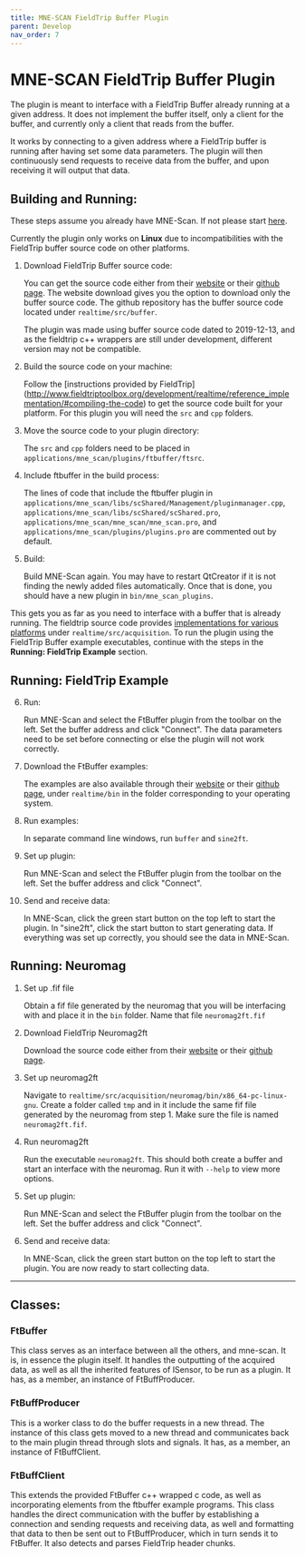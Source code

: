 ```yaml
---
title: MNE-SCAN FieldTrip Buffer Plugin
parent: Develop
nav_order: 7
---
```


# MNE-SCAN FieldTrip Buffer Plugin

The plugin is meant to interface with a FieldTrip Buffer already running at a given address. It does not implement the buffer itself, only a client for the buffer, and currently only a client that reads from the buffer.

It works by connecting to a given address where a FieldTrip buffer is running after having set some data parameters. The plugin will then continuously send requests to receive data from the buffer, and upon receiving it will output that data.

## Building and Running:

These steps assume you already have MNE-Scan. If not please start [here](https://mne-cpp.github.io/pages/started/started.html).

Currently the plugin only works on **Linux** due to incompatibilities with the FieldTrip buffer source code on other platforms.

1. Download FieldTrip Buffer source code:

   You can get the source code either from their [website](http://www.fieldtriptoolbox.org/download/) or their [github page](https://github.com/fieldtrip/fieldtrip). The website download gives you the option to download only the buffer source code. The github repository has the buffer source code located under `realtime/src/buffer`.

   The plugin was made using buffer source code dated to 2019-12-13, and as the fieldtrip c++ wrappers are still under development, different version may not be compatible.

2. Build the source code on your machine:

   Follow the [instructions provided by FieldTrip] (http://www.fieldtriptoolbox.org/development/realtime/reference_implementation/#compiling-the-code) to get the source code built for your platform. For this plugin you will need the `src` and `cpp` folders.

3. Move the source code to your plugin directory:

   The `src` and `cpp` folders need to be placed in `applications/mne_scan/plugins/ftbuffer/ftsrc`.

4. Include ftbuffer in the build process:

   The lines of code that include the ftbuffer plugin in `applications/mne_scan/libs/scShared/Management/pluginmanager.cpp`, `applications/mne_scan/libs/scShared/scShared.pro`, `applications/mne_scan/mne_scan/mne_scan.pro`, and `applications/mne_scan/plugins/plugins.pro` are commented out by default.

5. Build:

   Build MNE-Scan again. You may have to restart QtCreator if it is not finding the newly added files automatically. Once that is done, you should have a new plugin in `bin/mne_scan_plugins`.


This gets you as far as you need to interface with a buffer that is already running. The fieldtrip source code provides [implementations for various platforms](http://www.fieldtriptoolbox.org/development/realtime/implementation/) under `realtime/src/acquisition`. To run the plugin using the FieldTrip Buffer example executables, continue with the steps in the **Running: FieldTrip Example** section.

## Running: FieldTrip Example

6. Run:

   Run MNE-Scan and select the FtBuffer plugin from the toolbar on the left. Set the buffer address and click "Connect". The data parameters need to be set before connecting or else the plugin will not work correctly.


1. Download the FtBuffer examples:

   The examples are also available through their [website](http://www.fieldtriptoolbox.org/download/) or their [github page](https://github.com/fieldtrip/fieldtrip), under `realtime/bin` in the folder corresponding to your operating system.

2. Run examples:

   In separate command line windows, run `buffer` and `sine2ft`.

3. Set up plugin:

   Run MNE-Scan and select the FtBuffer plugin from the toolbar on the left. Set the buffer address and click "Connect".

4. Send and receive data:

   In MNE-Scan, click the green start button on the top left to start the plugin. In "sine2ft", click the start button to start generating data. If everything was set up correctly, you should see the data in MNE-Scan.

## Running: Neuromag

1. Set up .fif file

   Obtain a fif file generated by the neuromag that you will be interfacing with and place it in the `bin` folder. Name that file `neuromag2ft.fif`

2. Download FieldTrip Neuromag2ft

   Download the source code either from their [website](http://www.fieldtriptoolbox.org/download/) or their [github page](https://github.com/fieldtrip/fieldtrip).

3. Set up neuromag2ft

   Navigate to `realtime/src/acquisition/neuromag/bin/x86_64-pc-linux-gnu`. Create a folder called `tmp` and in it include the same fif file generated by the neuromag from step 1. Make sure the file is named `neuromag2ft.fif`.

4. Run neuromag2ft

   Run the executable `neuromag2ft`. This should both create a buffer and start an interface with the neuromag. Run it with `--help` to view more options.

5. Set up plugin:

   Run MNE-Scan and select the FtBuffer plugin from the toolbar on the left. Set the buffer address and click "Connect".

6. Send and receive data:

   In MNE-Scan, click the green start button on the top left to start the plugin. You are now ready to start collecting data.

-------------------

## Classes:

### FtBuffer

This class serves as an interface between all the others, and mne-scan. It is, in essence the plugin itself. It handles the outputting of the acquired data, as well as all the inherited features of ISensor, to be run as a plugin. It has, as a member, an instance of FtBuffProducer.

### FtBuffProducer

This is a worker class to do the buffer requests in a new thread. The instance of this class gets moved to a new thread and communicates back to the main plugin thread through slots and signals. It has, as a member, an instance of FtBuffClient.

### FtBuffClient

This extends the provided FtBuffer c++ wrapped c code, as well as incorporating elements from the ftbuffer example programs. This class handles the direct communication with the buffer by establishing a connection and sending requests and receiving data, as well and formatting that data to then be sent out to FtBuffProducer, which in turn sends it to FtBuffer. It also detects and parses FieldTrip header chunks.
